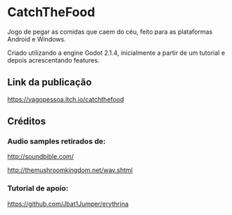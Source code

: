 # CatchTheFood

Jogo de pegar as comidas que caem do céu, feito para as plataformas Android e Windows.

Criado utilizando a engine Godot 2.1.4, inicialmente a partir de um tutorial e depois acrescentando features.

## Link da publicação

https://yagopessoa.itch.io/catchthefood

## Créditos

### Audio samples retirados de:

http://soundbible.com/

http://themushroomkingdom.net/wav.shtml

### Tutorial de apoio:

https://github.com/Jbat1Jumper/erythrina
